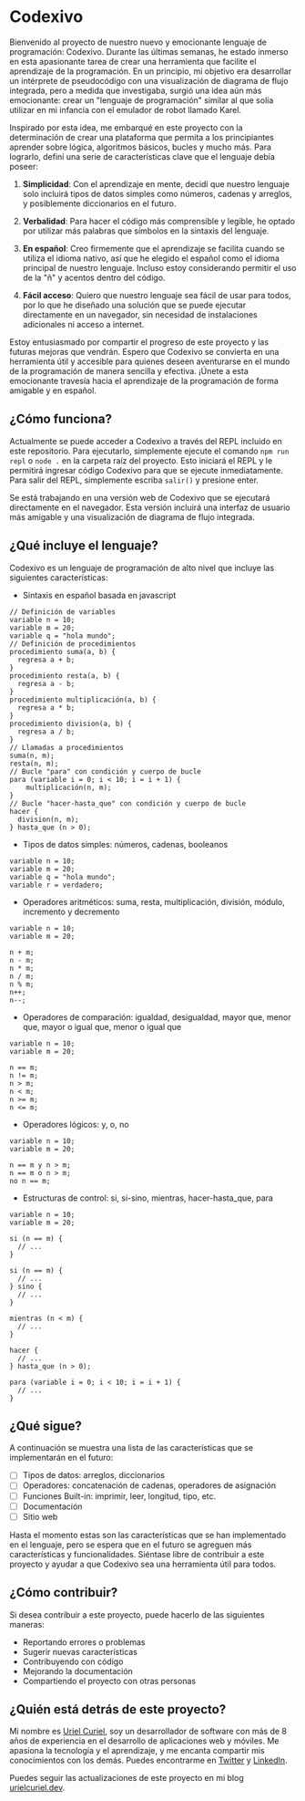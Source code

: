 # Codexivo

Bienvenido al proyecto de nuestro nuevo y emocionante lenguaje de programación: Codexivo. Durante las últimas semanas, he estado inmerso en esta apasionante tarea de crear una herramienta que facilite el aprendizaje de la programación. En un principio, mi objetivo era desarrollar un intérprete de pseudocódigo con una visualización de diagrama de flujo integrada, pero a medida que investigaba, surgió una idea aún más emocionante: crear un "lenguaje de programación" similar al que solía utilizar en mi infancia con el emulador de robot llamado Karel.

Inspirado por esta idea, me embarqué en este proyecto con la determinación de crear una plataforma que permita a los principiantes aprender sobre lógica, algoritmos básicos, bucles y mucho más. Para lograrlo, definí una serie de características clave que el lenguaje debía poseer:

1. **Simplicidad**: Con el aprendizaje en mente, decidí que nuestro lenguaje solo incluirá tipos de datos simples como números, cadenas y arreglos, y posiblemente diccionarios en el futuro.

2. **Verbalidad**: Para hacer el código más comprensible y legible, he optado por utilizar más palabras que símbolos en la sintaxis del lenguaje.

3. **En español**: Creo firmemente que el aprendizaje se facilita cuando se utiliza el idioma nativo, así que he elegido el español como el idioma principal de nuestro lenguaje. Incluso estoy considerando permitir el uso de la "ñ" y acentos dentro del código.

4. **Fácil acceso**: Quiero que nuestro lenguaje sea fácil de usar para todos, por lo que he diseñado una solución que se puede ejecutar directamente en un navegador, sin necesidad de instalaciones adicionales ni acceso a internet.

Estoy entusiasmado por compartir el progreso de este proyecto y las futuras mejoras que vendrán. Espero que Codexivo se convierta en una herramienta útil y accesible para quienes deseen aventurarse en el mundo de la programación de manera sencilla y efectiva. ¡Únete a esta emocionante travesía hacia el aprendizaje de la programación de forma amigable y en español.

## ¿Cómo funciona?

Actualmente se puede acceder a Codexivo a través del REPL incluido en este repositorio. Para ejecutarlo, simplemente ejecute el comando `npm run repl` o `node .` en la carpeta raíz del proyecto. Esto iniciará el REPL y le permitirá ingresar código Codexivo para que se ejecute inmediatamente. Para salir del REPL, simplemente escriba `salir()` y presione enter.

Se está trabajando en una versión web de Codexivo que se ejecutará directamente en el navegador. Esta versión incluirá una interfaz de usuario más amigable y una visualización de diagrama de flujo integrada.

## ¿Qué incluye el lenguaje?

Codexivo es un lenguaje de programación de alto nivel que incluye las siguientes características:

- Sintaxis en español basada en javascript
```
// Definición de variables
variable n = 10;
variable m = 20;
variable q = "hola mundo";
// Definición de procedimientos
procedimiento suma(a, b) {
  regresa a + b;
}
procedimiento resta(a, b) {
  regresa a - b;
}
procedimiento multiplicación(a, b) {
  regresa a * b;
}
procedimiento division(a, b) {
  regresa a / b;
}
// Llamadas a procedimientos
suma(n, m);
resta(n, m);
// Bucle "para" con condición y cuerpo de bucle
para (variable i = 0; i < 10; i = i + 1) {
    multiplicación(n, m);
}
// Bucle "hacer-hasta_que" con condición y cuerpo de bucle
hacer {
  division(n, m);
} hasta_que (n > 0);
```
- Tipos de datos simples: números, cadenas, booleanos 
```
variable n = 10;
variable m = 20;
variable q = "hola mundo";
variable r = verdadero;
```
- Operadores aritméticos: suma, resta, multiplicación, división, módulo, incremento y decremento
```
variable n = 10;
variable m = 20;

n + m;
n - m;
n * m;
n / m;
n % m;
n++;
n--;
```

- Operadores de comparación: igualdad, desigualdad, mayor que, menor que, mayor o igual que, menor o igual que
```
variable n = 10;
variable m = 20;

n == m;
n != m;
n > m;
n < m;
n >= m;
n <= m;
```

- Operadores lógicos: y, o, no
```
variable n = 10;
variable m = 20;

n == m y n > m;
n == m o n > m;
no n == m;
```

- Estructuras de control: si, si-sino, mientras, hacer-hasta_que, para
```
variable n = 10;
variable m = 20;

si (n == m) {
  // ...
}

si (n == m) {
  // ...
} sino {
  // ...
}

mientras (n < m) {
  // ...
}

hacer {
  // ...
} hasta_que (n > 0);

para (variable i = 0; i < 10; i = i + 1) {
  // ...
}
```


## ¿Qué sigue?

A continuación se muestra una lista de las características que se implementarán en el futuro:

- [ ] Tipos de datos: arreglos, diccionarios
- [ ] Operadores: concatenación de cadenas, operadores de asignación
- [ ] Funciones Built-in: imprimir, leer, longitud, tipo, etc.
- [ ] Documentación
- [ ] Sitio web

Hasta el momento estas son las características que se han implementado en el lenguaje, pero se espera que en el futuro se agreguen más características y funcionalidades. Siéntase libre de contribuir a este proyecto y ayudar a que Codexivo sea una herramienta útil para todos.

## ¿Cómo contribuir?

Si desea contribuir a este proyecto, puede hacerlo de las siguientes maneras:

- Reportando errores o problemas
- Sugerir nuevas características
- Contribuyendo con código
- Mejorando la documentación
- Compartiendo el proyecto con otras personas

## ¿Quién está detrás de este proyecto?

Mi nombre es [Uriel Curiel](https://twitter.com/UrielCuriel), soy un desarrollador de software con más de 8 años de
experiencia en el desarrollo de aplicaciones web y móviles. Me apasiona la tecnología y el aprendizaje, y me encanta compartir mis conocimientos con los demás. Puedes encontrarme en [Twitter](https://twitter.com/UrielCuriel) y [LinkedIn](https://www.linkedin.com/in/urielcuriel/).

Puedes seguir las actualizaciones de este proyecto en mi blog [urielcuriel.dev](https://urielcuriel.dev/blog).
